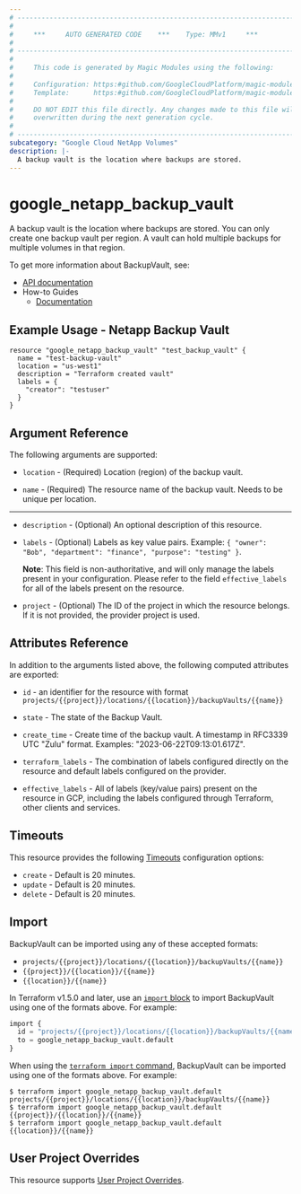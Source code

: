 ```yaml
---
# ----------------------------------------------------------------------------
#
#     ***     AUTO GENERATED CODE    ***    Type: MMv1     ***
#
# ----------------------------------------------------------------------------
#
#     This code is generated by Magic Modules using the following:
#
#     Configuration: https:#github.com/GoogleCloudPlatform/magic-modules/tree/main/mmv1/products/netapp/BackupVault.yaml
#     Template:      https:#github.com/GoogleCloudPlatform/magic-modules/tree/main/mmv1/templates/terraform/resource.html.markdown.tmpl
#
#     DO NOT EDIT this file directly. Any changes made to this file will be
#     overwritten during the next generation cycle.
#
# ----------------------------------------------------------------------------
subcategory: "Google Cloud NetApp Volumes"
description: |-
  A backup vault is the location where backups are stored.
---
```


# google_netapp_backup_vault

A backup vault is the location where backups are stored. You can only create one backup vault per region.
A vault can hold multiple backups for multiple volumes in that region.


To get more information about BackupVault, see:

* [API documentation](https://cloud.google.com/netapp/volumes/docs/reference/rest/v1/projects.locations.backupVaults)
* How-to Guides
    * [Documentation](https://cloud.google.com/netapp/volumes/docs/protect-data/about-volume-backups)

## Example Usage - Netapp Backup Vault


```hcl
resource "google_netapp_backup_vault" "test_backup_vault" {
  name = "test-backup-vault"
  location = "us-west1"
  description = "Terraform created vault"
  labels = { 
    "creator": "testuser"
  }
}
```

## Argument Reference

The following arguments are supported:


* `location` -
  (Required)
  Location (region) of the backup vault.

* `name` -
  (Required)
  The resource name of the backup vault. Needs to be unique per location.


- - -


* `description` -
  (Optional)
  An optional description of this resource.

* `labels` -
  (Optional)
  Labels as key value pairs. Example: `{ "owner": "Bob", "department": "finance", "purpose": "testing" }`.

  **Note**: This field is non-authoritative, and will only manage the labels present in your configuration.
  Please refer to the field `effective_labels` for all of the labels present on the resource.

* `project` - (Optional) The ID of the project in which the resource belongs.
    If it is not provided, the provider project is used.


## Attributes Reference

In addition to the arguments listed above, the following computed attributes are exported:

* `id` - an identifier for the resource with format `projects/{{project}}/locations/{{location}}/backupVaults/{{name}}`

* `state` -
  The state of the Backup Vault.

* `create_time` -
  Create time of the backup vault. A timestamp in RFC3339 UTC "Zulu" format. Examples: "2023-06-22T09:13:01.617Z".

* `terraform_labels` -
  The combination of labels configured directly on the resource
   and default labels configured on the provider.

* `effective_labels` -
  All of labels (key/value pairs) present on the resource in GCP, including the labels configured through Terraform, other clients and services.


## Timeouts

This resource provides the following
[Timeouts](https://developer.hashicorp.com/terraform/plugin/sdkv2/resources/retries-and-customizable-timeouts) configuration options:

- `create` - Default is 20 minutes.
- `update` - Default is 20 minutes.
- `delete` - Default is 20 minutes.

## Import


BackupVault can be imported using any of these accepted formats:

* `projects/{{project}}/locations/{{location}}/backupVaults/{{name}}`
* `{{project}}/{{location}}/{{name}}`
* `{{location}}/{{name}}`


In Terraform v1.5.0 and later, use an [`import` block](https://developer.hashicorp.com/terraform/language/import) to import BackupVault using one of the formats above. For example:

```tf
import {
  id = "projects/{{project}}/locations/{{location}}/backupVaults/{{name}}"
  to = google_netapp_backup_vault.default
}
```

When using the [`terraform import` command](https://developer.hashicorp.com/terraform/cli/commands/import), BackupVault can be imported using one of the formats above. For example:

```
$ terraform import google_netapp_backup_vault.default projects/{{project}}/locations/{{location}}/backupVaults/{{name}}
$ terraform import google_netapp_backup_vault.default {{project}}/{{location}}/{{name}}
$ terraform import google_netapp_backup_vault.default {{location}}/{{name}}
```

## User Project Overrides

This resource supports [User Project Overrides](https://registry.terraform.io/providers/hashicorp/google/latest/docs/guides/provider_reference#user_project_override).
